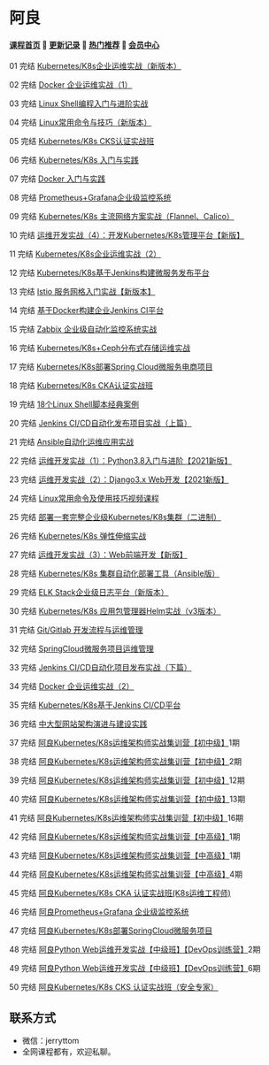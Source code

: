 # 阿良

#### [**课程首页**](../../README.md) 💖 [**更新记录**](./gxjl-2024.md) 💖 [**热门推荐**](./rmtj.md) 💖 [**会员中心**](./vip.md)

01 完结 [Kubernetes/K8s企业运维实战（新版本）](https://edu.51cto.com/course/12537.html)

02 完结 [Docker 企业运维实战（1）](https://edu.51cto.com/course/10659.html)

03 完结 [Linux Shell编程入门与进阶实战](https://edu.51cto.com/course/34078.html)

04 完结 [Linux常用命令与技巧（新版本）](https://edu.51cto.com/course/34079.html)

05 完结 [Kubernetes/K8s CKS认证实战班](https://edu.51cto.com/course/29335.html)

06 完结 [Kubernetes/K8s 入门与实践](https://edu.51cto.com/course/26585.html)

07 完结 [Docker 入门与实践](https://edu.51cto.com/course/26600.html)

08 完结 [Prometheus+Grafana企业级监控系统](https://edu.51cto.com/course/16802.html)

09 完结 [Kubernetes/K8s 主流网络方案实战（Flannel、Calico）](https://edu.51cto.com/course/21546.html)

10 完结 [运维开发实战（4）：开发Kubernetes/K8s管理平台【新版】](https://edu.51cto.com/course/26557.html)

11 完结 [Kubernetes/K8s企业运维实战（2）](https://edu.51cto.com/course/16136.html)

12 完结 [Kubernetes/K8s基于Jenkins构建微服务发布平台](https://edu.51cto.com/course/21570.html)

13 完结 [Istio 服务网格入门实战【新版本】](https://edu.51cto.com/course/21430.html)

14 完结 [基于Docker构建企业Jenkins CI平台](https://edu.51cto.com/course/18219.html)

15 完结 [Zabbix 企业级自动化监控系统实战](https://edu.51cto.com/course/15463.html)

16 完结 [Kubernetes/K8s+Ceph分布式存储运维实战](https://edu.51cto.com/course/28756.html)

17 完结 [Kubernetes/K8s部署Spring Cloud微服务电商项目](https://edu.51cto.com/course/19014.html)

18 完结 [Kubernetes/K8s CKA认证实战班](https://edu.51cto.com/course/24096.html)

19 完结 [18个Linux Shell脚本经典案例](https://edu.51cto.com/course/15585.html)

20 完结 [Jenkins CI/CD自动化发布项目实战（上篇）](https://edu.51cto.com/course/13797.html)

21 完结 [Ansible自动化运维应用实战](https://edu.51cto.com/course/15125.html)

22 完结 [运维开发实战（1）：Python3.8入门与进阶【2021新版】](https://edu.51cto.com/course/26558.html)

23 完结 [运维开发实战（2）：Django3.x Web开发【2021新版】](https://edu.51cto.com/course/26582.html)

24 完结 [Linux常用命令及使用技巧视频课程](https://edu.51cto.com/course/10287.html)

25 完结 [部署一套完整企业级Kubernetes/K8s集群（二进制）](https://edu.51cto.com/course/26907.html)

26 完结 [Kubernetes/K8s 弹性伸缩实战](https://edu.51cto.com/course/21473.html)

27 完结 [运维开发实战（3）：Web前端开发【新版】](https://edu.51cto.com/course/26583.html)

28 完结 [Kubernetes/K8s 集群自动化部署工具（Ansible版）](https://edu.51cto.com/course/22368.html)

29 完结 [ELK Stack企业级日志平台（新版本）](https://edu.51cto.com/course/13726.html)

30 完结 [Kubernetes/K8s 应用包管理器Helm实战（v3版本）](https://edu.51cto.com/course/21525.html)

31 完结 [Git/Gitlab 开发流程与运维管理](https://edu.51cto.com/course/25630.html)

32 完结 [SpringCloud微服务项目运维管理](https://edu.51cto.com/course/25721.html)

33 完结 [Jenkins CI/CD自动化项目发布实战（下篇）](https://edu.51cto.com/course/25738.html)

34 完结 [Docker 企业运维实战（2）](https://edu.51cto.com/course/12407.html)

35 完结 [Kubernetes/K8s基于Jenkins CI/CD平台](https://edu.51cto.com/course/14071.html)

36 完结 [中大型网站架构演进与建设实践](https://edu.51cto.com/course/13727.html)

37 完结 [阿良Kubernetes/K8s运维架构师实战集训营【初中级】](https://ke.qq.com/course/344137)1期

38 完结 [阿良Kubernetes/K8s运维架构师实战集训营【初中级】](https://ke.qq.com/course/344137)2期

39 完结 [阿良Kubernetes/K8s运维架构师实战集训营【初中级】](https://ke.qq.com/course/344137)12期

40 完结 [阿良Kubernetes/K8s运维架构师实战集训营【初中级】](https://ke.qq.com/course/344137)13期

41 完结 [阿良Kubernetes/K8s运维架构师实战集训营【初中级】](https://ke.qq.com/course/344137)16期

42 完结 [阿良Kubernetes/K8s运维架构师实战集训营【中高级】](https://ke.qq.com/course/446949)1期

43 完结 [阿良Kubernetes/K8s运维架构师实战集训营【中高级】](https://ke.qq.com/course/446949)1期

44 完结 [阿良Kubernetes/K8s运维架构师实战集训营【中高级】](https://ke.qq.com/course/446949)4期

45 完结 [阿良Kubernetes/K8s CKA 认证实战班(K8s运维工程师)](https://ke.qq.com/course/1709963)

46 完结 [阿良Prometheus+Grafana 企业级监控系统](https://ke.qq.com/course/374130)

47 完结 [阿良Kubernetes/K8s部署SpringCloud微服务项目](https://ke.qq.com/course/429122)

48 完结 [阿良Python Web运维开发实战【中级班】【DevOps训练营】](https://ke.qq.com/course/320021)2期

49 完结 [阿良Python Web运维开发实战【中级班】【DevOps训练营】](https://ke.qq.com/course/320021)6期

50 完结 [阿良Kubernetes/K8s CKS 认证实战班（安全专家）](https://ke.qq.com/course/3547508)

## 联系方式

-  微信：jerryttom
-  全网课程都有，欢迎私聊。